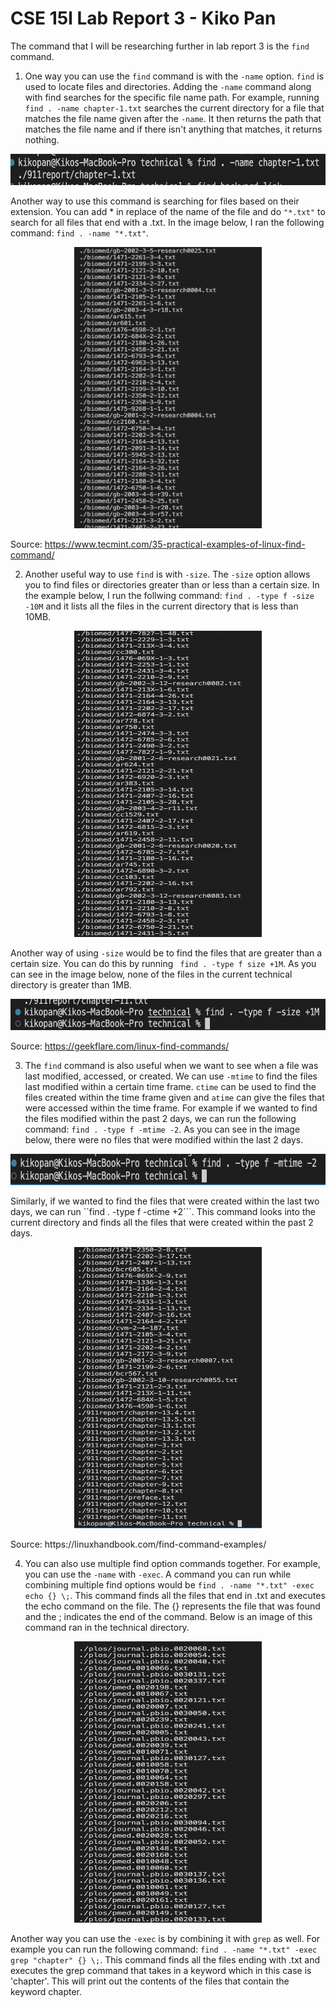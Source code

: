 # CSE 15l Lab Report 3 - Kiko Pan 

The command that I will be researching further in lab report 3 is the ```find``` command. 

1. One way you can use the ```find``` command is with the ```-name``` option. ```find``` is used to locate files and directories. Adding the ```-name``` command along with find searches for the specific file name path. For example, running ```find . -name chapter-1.txt``` searches the current directory for a file that matches the file name given after the ```-name```. It then returns the path that matches the file name and if there isn't anything that matches, it returns nothing.
<p align="center"> <img src = "Screen Shot 2023-05-09 at 2.49.09 PM.png" width = "550" height = "50"> </p>

Another way to use this command is searching for files based on their extension. You can add * in replace of the name of the file and do ```"*.txt"``` to search for all files that end with a .txt. In the image below, I ran the following command: ```find . -name "*.txt"```. 

<p align="center"> <img src = "Screen Shot 2023-05-09 at 4.32.02 PM.png" width = "300" height = "450"> </p>

Source: https://www.tecmint.com/35-practical-examples-of-linux-find-command/

2. Another useful way to use ```find``` is with ```-size```. The ```-size``` option allows you to find files or directories greater than or less than a certain size. In the example below, I run the follwing command: ```find . -type f -size -10M``` and it lists all the files in the current directory that is less than 10MB. 
<p align="center"> <img src = "Screen Shot 2023-05-09 at 4.16.57 PM.png" width = "300" height = "490"> </p>

Another way of using ```-size``` would be to find the files that are greater than a certain size. You can do this by running ``` find . -type f size +1M```. As you can see in the image below, none of the files in the current technical directory is greater than 1MB. 
<p align="center"> <img src = "Screen Shot 2023-05-09 at 4.29.51 PM.png" width = "550" height = "50"> </p>

Source: https://geekflare.com/linux-find-commands/

3. The ```find``` command is also useful when we want to see when a file was last modified, accessed, or created. We can use ```-mtime``` to find the files last modified within a certain time frame. ```ctime``` can be used to find the files created within the time frame given and ```atime``` can give the files that were accessed within the time frame. For example if we wanted to find the files modified within the past 2 days, we can run the following command: ```find . -type f -mtime -2```. As you can see in the image below, there were no files that were modified within the last 2 days.
<p align="center"> <img src = "Screen Shot 2023-05-09 at 4.47.04 PM.png" width = "550" height = "50"> </p>

Similarly, if we wanted to find the files that were created within the last two days, we can run ``find . -type f -ctime +2```. This command looks into the current directory and finds all the files that were created within the past 2 days. 
<p align="center"> <img src = "Screen Shot 2023-05-09 at 4.50.09 PM.png" width = "300" height = "450"> </p>
Source: https://linuxhandbook.com/find-command-examples/

4. You can also use multiple find option commands together. For example, you can use the ```-name``` with ```-exec```. A command you can run while combining multiple find options would be ```find . -name "*.txt" -exec echo {} \;```. This command finds all the files that end in .txt and executes the echo command on the file. The {} represents the file that was found and the \; indicates the end of the command. Below is an image of this command ran in the technical directory. 
<p align="center"> <img src = "Screen Shot 2023-05-09 at 5.58.45 PM.png" width = "300" height = "450"> </p>

Another way you can use the ```-exec``` is by combining it with ```grep``` as well. For example you can run the following command: ```find . -name "*.txt" -exec grep "chapter" {} \;```. This command finds all the files ending with .txt and executes the grep command that takes in a keyword which in this case is 'chapter'. This will print out the contents of the files that contain the keyword chapter. 






